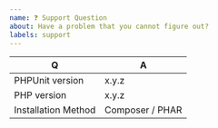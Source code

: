 ```yaml
---
name: ❓ Support Question
about: Have a problem that you cannot figure out?
labels: support
---
```


<!--
- Before you ask a question here, please try asking on Gitter or StackOverflow first.
- Find out more about PHPUnit support channels at https://phpunit.de/support.html.
- Keep in mind that GitHub is primarily an issue tracker.
- Please do not ask a question about a version of PHPUnit that is no longer supported. A list of currently supported versions of PHPUnit is available at https://phpunit.de/supported-versions.html.
- Please do not ask a question if you are using a version of PHP that is not supported by the version of PHPUnit you are using. A list that shows which version of PHP is supported by which version of PHPUnit is available at https://phpunit.de/supported-versions.html.
- Please fill in this app according to your issue.
- Please keep the table below above at the top of your issue.
- Please include the output of "composer info | sort" if you installed PHPUnit using Composer.
- Please post code as text (using proper markup). Do not post screenshots of code.
- Visit https://phpunit.de/support.html if you are looking for support.
- Please remove this comment before submitting your issue.
-->

| Q                   | A
| --------------------| ---------------
| PHPUnit version     | x.y.z
| PHP version         | x.y.z
| Installation Method | Composer / PHAR

<!-- Describe the issue you are facing here. -->
